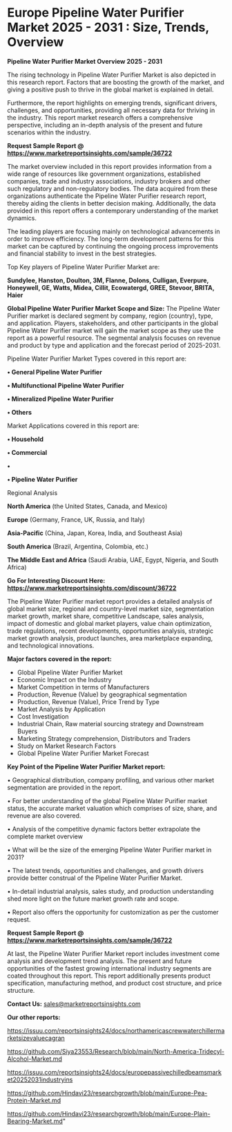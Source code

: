# Europe Pipeline Water Purifier Market 2025 - 2031 : Size, Trends, Overview

<Strong> Pipeline Water Purifier Market Overview 2025 - 2031</strong>

The rising technology in Pipeline Water Purifier Market is also depicted in this research report. Factors that are boosting the growth of the market, and giving a positive push to thrive in the global market is explained in detail.

Furthermore, the report highlights on emerging trends, significant drivers, challenges, and opportunities, providing all necessary data for thriving in the industry. This report market research offers a comprehensive perspective, including an in-depth analysis of the present and future scenarios within the industry.

<strong>Request Sample Report @ <a href=https://www.marketreportsinsights.com/sample/36722>https://www.marketreportsinsights.com/sample/36722</a></strong>

The market overview included in this report provides information from a wide range of resources like government organizations, established companies, trade and industry associations, industry brokers and other such regulatory and non-regulatory bodies. The data acquired from these organizations authenticate the Pipeline Water Purifier research report, thereby aiding the clients in better decision making. Additionally, the data provided in this report offers a contemporary understanding of the market dynamics.

The leading players are focusing mainly on technological advancements in order to improve efficiency. The long-term development patterns for this market can be captured by continuing the ongoing process improvements and financial stability to invest in the best strategies.

Top Key players of Pipeline Water Purifier Market are:

<strong>Sundylee, Hanston, Doulton, 3M, Flanne, Dolons, Culligan, Everpure, Honeywell, GE, Watts, Midea, Cillit, Ecowatergd, GREE, Stevoor, BRITA, Haier</strong>

<strong><b>Global Pipeline Water Purifier Market Scope and Size:</b></strong>
The Pipeline Water Purifier market is declared segment by company, region (country), type, and application. Players, stakeholders, and other participants in the global Pipeline Water Purifier market will gain the market scope as they use the report as a powerful resource. The segmental analysis focuses on revenue and product by type and application and the forecast period of 2025-2031.

Pipeline Water Purifier Market Types covered in this report are:

<strong>•  General Pipeline Water Purifier

•  Multifunctional Pipeline Water Purifier

•  Mineralized Pipeline Water Purifier

•  Others</strong>

Market Applications covered in this report are:

<strong>•  Household

•  Commercial

•  

•  Pipeline Water Purifier</strong> 

Regional Analysis

<strong>North America</strong> (the United States, Canada, and Mexico)

<strong>Europe</strong> (Germany, France, UK, Russia, and Italy)

<strong>Asia-Pacific</strong> (China, Japan, Korea, India, and Southeast Asia)

<strong>South America</strong> (Brazil, Argentina, Colombia, etc.)

<strong>The Middle East and Africa</strong> (Saudi Arabia, UAE, Egypt, Nigeria, and South Africa)

<strong>Go For Interesting Discount Here: <a href=https://www.marketreportsinsights.com/discount/36722>https://www.marketreportsinsights.com/discount/36722</a></strong>

The Pipeline Water Purifier market report provides a detailed analysis of global market size, regional and country-level market size, segmentation market growth, market share, competitive Landscape, sales analysis, impact of domestic and global market players, value chain optimization, trade regulations, recent developments, opportunities analysis, strategic market growth analysis, product launches, area marketplace expanding, and technological innovations.

<strong><b>Major factors covered in the report:</b></strong>
<ul>
  <li>Global Pipeline Water Purifier Market </li>
  <li>Economic Impact on the Industry</li>
  <li>Market Competition in terms of Manufacturers</li>
  <li>Production, Revenue (Value) by geographical segmentation</li>
  <li>Production, Revenue (Value), Price Trend by Type</li>
  <li>Market Analysis by Application</li>
  <li>Cost Investigation</li>
  <li>Industrial Chain, Raw material sourcing strategy and Downstream Buyers</li>
  <li>Marketing Strategy comprehension, Distributors and Traders</li>
  <li>Study on Market Research Factors</li>
  <li>Global Pipeline Water Purifier Market Forecast</li>
</ul>

<strong><b>Key Point of the Pipeline Water Purifier Market report:</b></strong>

• Geographical distribution, company profiling, and various other market segmentation are provided in the report.

• For better understanding of the global Pipeline Water Purifier market status, the accurate market valuation which comprises of size, share, and revenue are also covered.

• Analysis of the competitive dynamic factors better extrapolate the complete market overview

• What will be the size of the emerging Pipeline Water Purifier market in 2031?

• The latest trends, opportunities and challenges, and growth drivers provide better construal of the Pipeline Water Purifier Market.

• In-detail industrial analysis, sales study, and production understanding shed more light on the future market growth rate and scope.

• Report also offers the opportunity for customization as per the customer request.

<strong>Request Sample Report @ <a href=https://www.marketreportsinsights.com/sample/36722>https://www.marketreportsinsights.com/sample/36722</a></strong>

At last, the Pipeline Water Purifier Market report includes investment come analysis and development trend analysis. The present and future opportunities of the fastest growing international industry segments are coated throughout this report. This report additionally presents product specification, manufacturing method, and product cost structure, and price structure.

<strong>Contact Us:</strong>
sales@marketreportsinsights.com

<strong>Our other reports:</strong>

<a href=https://issuu.com/reportsinsights24/docs/northamericascrewwaterchillermarketsizevaluecagran>https://issuu.com/reportsinsights24/docs/northamericascrewwaterchillermarketsizevaluecagran</a>

<a href=https://github.com/Siya23553/Research/blob/main/North-America-Tridecyl-Alcohol-Market.md>https://github.com/Siya23553/Research/blob/main/North-America-Tridecyl-Alcohol-Market.md</a>

<a href=https://issuu.com/reportsinsights24/docs/europepassivechilledbeamsmarket20252031industryins>https://issuu.com/reportsinsights24/docs/europepassivechilledbeamsmarket20252031industryins</a>

<a href=https://github.com/Hindavi23/researchgrowth/blob/main/Europe-Pea-Protein-Market.md>https://github.com/Hindavi23/researchgrowth/blob/main/Europe-Pea-Protein-Market.md</a>

<a href=https://github.com/Hindavi23/researchgrowth/blob/main/Europe-Plain-Bearing-Market.md>https://github.com/Hindavi23/researchgrowth/blob/main/Europe-Plain-Bearing-Market.md</a>"
